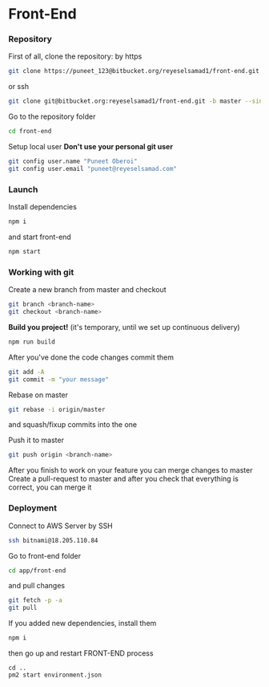 # Front-End

### Repository
First of all, clone the repository:
by https
```sh
git clone https://puneet_123@bitbucket.org/reyeselsamad1/front-end.git -b master --single-branch
```
or ssh
```sh
git clone git@bitbucket.org:reyeselsamad1/front-end.git -b master --single-branch
```
Go to the repository folder
```sh
cd front-end
```
Setup local user 
**Don't use your personal git user**
```sh
git config user.name "Puneet Oberoi"
git config user.email "puneet@reyeselsamad.com"
```

### Launch
Install dependencies
```sh
npm i
```
and start front-end
```sh
npm start
```

### Working with git
Create a new branch from master and checkout
```sh
git branch <branch-name>
git checkout <branch-name>
```
**Build you project!** (it's temporary, until we set up continuous delivery)
```sh
npm run build
```
After you've done the code changes commit them
```sh
git add -A
git commit -m "your message"
```
Rebase on master
```sh
git rebase -i origin/master
```
and squash/fixup commits into the one

Push it to master
```sh
git push origin <branch-name>
```
After you finish to work on your feature you can merge changes to master
Create a pull-request to master and after you check that everything is correct, you can merge it

### Deployment
Connect to AWS Server by SSH
```sh
ssh bitnami@18.205.110.84
```
Go to front-end folder
```sh
cd app/front-end
```
and pull changes
```sh
git fetch -p -a
git pull
```
If you added new dependencies, install them
```sh
npm i
```
then go up and restart FRONT-END process
```ssh
cd ..
pm2 start environment.json
```
